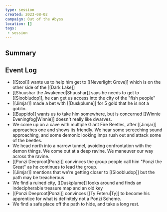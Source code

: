 ```yaml
---
type: session
created: 2023-08-02
campaign: Out of the Abyss
location: []
tags:
 - session
---
```



## Summary

## Event Log

- [[Stool]] wants us to help him get to [[Neverlight Grove]] which is on the other side of the [[Dark Lake]]
- [[Shuushar the Awakened|Shuushar]] says he needs to get to [[Sloobludop]], he can get us access into the city of the "fish people"
- [[Jimjar]] made a bet with [[Duskplume]] for 5 gold that he is not a goblin.
- [[Buppido]] wants us to take him somewhere, but is concerned [[Winnie Eveningfog|Winnie]] doesn't really like dwarves.
- We come up on a cave with multiple Giant Fire Beetles, after [[Jimjar]] approaches one and shows its friendly. We hear some screeching sound approaching, and some demonic looking imps rush out and attack some of the beetles.
- We head north into a narrow tunnel, avoiding confrontation with the demon things. We come out at a deep ravine. We maneuver our way across the ravine.
- [[Ponzi Deeproot|Ponzi]] convinces the group people call him "Ponzi the Great" as he continues to lead the group.
- [[Jimjar]] mentions that we're getting closer to [[Sloobludop]] but the path may be treacherous
- We find a ruined city, [[Duskplume]] looks around and finds an indecipherable treasure map and an old key
- [[Ponzi Deeproot|Ponzi]] convinces [[Ty Feteru|Ty]] to become his apprentice for what is definitely not a Ponzi Scheme.
- We find a safe place off the path to hide, and take a long rest.


